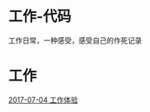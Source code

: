 # 工作-代码
工作日常，一种感受，感受自己的作死记录

# 工作
 [2017-07-04 工作体验](https://github.com/chinachenhuakang/work-detail/issue/1)
